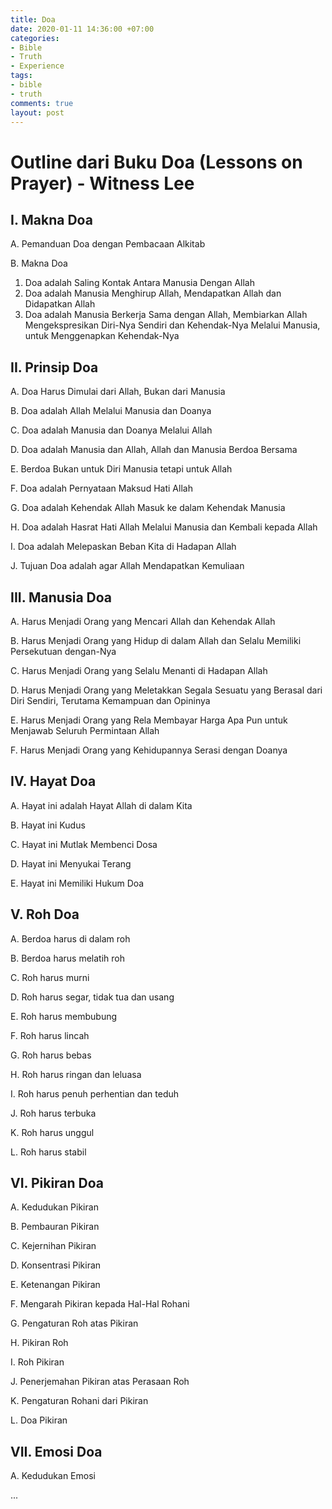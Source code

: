 ```yaml
---
title: Doa
date: 2020-01-11 14:36:00 +07:00
categories:
- Bible
- Truth
- Experience
tags:
- bible
- truth
comments: true
layout: post
---
```


# Outline dari Buku Doa (Lessons on Prayer) - Witness Lee

## I. Makna Doa
A. Pemanduan Doa dengan Pembacaan Alkitab

B. Makna Doa

1. Doa adalah Saling Kontak Antara Manusia Dengan Allah
2. Doa adalah Manusia Menghirup Allah, Mendapatkan Allah dan Didapatkan Allah
3. Doa adalah Manusia Berkerja Sama dengan Allah, Membiarkan Allah Mengekspresikan Diri-Nya Sendiri dan Kehendak-Nya Melalui Manusia, untuk Menggenapkan Kehendak-Nya

<!--more-->

## II. Prinsip Doa
A. Doa Harus Dimulai dari Allah, Bukan dari Manusia

B. Doa adalah Allah Melalui Manusia dan Doanya

C. Doa adalah Manusia dan Doanya Melalui Allah

D. Doa adalah Manusia dan Allah, Allah dan Manusia Berdoa Bersama

E. Berdoa Bukan untuk Diri Manusia tetapi untuk Allah

F. Doa adalah Pernyataan Maksud Hati Allah

G. Doa adalah Kehendak Allah Masuk ke dalam Kehendak Manusia

H. Doa adalah Hasrat Hati Allah Melalui Manusia dan Kembali kepada Allah

I. Doa adalah Melepaskan Beban Kita di Hadapan Allah

J. Tujuan Doa adalah agar Allah Mendapatkan Kemuliaan

## III. Manusia Doa

A. Harus Menjadi Orang yang Mencari Allah dan Kehendak Allah

B. Harus Menjadi Orang yang Hidup di dalam Allah dan Selalu Memiliki Persekutuan dengan-Nya

C. Harus Menjadi Orang yang Selalu Menanti di Hadapan Allah

D. Harus Menjadi Orang yang Meletakkan Segala Sesuatu yang Berasal dari Diri Sendiri, Terutama Kemampuan dan Opininya

E. Harus Menjadi Orang yang Rela Membayar Harga Apa Pun untuk Menjawab Seluruh Permintaan Allah

F. Harus Menjadi Orang yang Kehidupannya Serasi dengan Doanya

## IV. Hayat Doa

A. Hayat ini adalah Hayat Allah di dalam Kita

B. Hayat ini Kudus

C. Hayat ini Mutlak Membenci Dosa

D. Hayat ini Menyukai Terang

E. Hayat ini Memiliki Hukum Doa

## V. Roh Doa

A. Berdoa harus di dalam roh

B. Berdoa harus melatih roh

C. Roh harus murni

D. Roh harus segar, tidak tua dan usang

E. Roh harus membubung

F. Roh harus lincah

G. Roh harus bebas

H. Roh harus ringan dan leluasa

I. Roh harus penuh perhentian dan teduh

J. Roh harus terbuka

K. Roh harus unggul

L. Roh harus stabil

## VI. Pikiran Doa

A. Kedudukan Pikiran

B. Pembauran Pikiran

C. Kejernihan Pikiran

D. Konsentrasi Pikiran

E. Ketenangan Pikiran

F. Mengarah Pikiran kepada Hal-Hal Rohani

G. Pengaturan Roh atas Pikiran

H. Pikiran Roh

I. Roh Pikiran

J. Penerjemahan Pikiran atas Perasaan Roh

K. Pengaturan Rohani dari Pikiran

L. Doa Pikiran

## VII. Emosi Doa

A. Kedudukan Emosi

...
